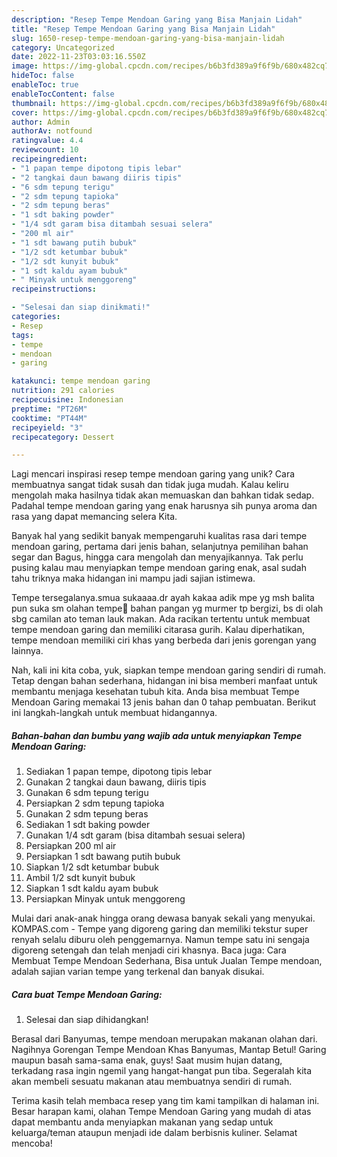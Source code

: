 ```yaml
---
description: "Resep Tempe Mendoan Garing yang Bisa Manjain Lidah"
title: "Resep Tempe Mendoan Garing yang Bisa Manjain Lidah"
slug: 1650-resep-tempe-mendoan-garing-yang-bisa-manjain-lidah
category: Uncategorized
date: 2022-11-23T03:03:16.550Z
image: https://img-global.cpcdn.com/recipes/b6b3fd389a9f6f9b/680x482cq70/tempe-mendoan-garing-foto-resep-utama.jpg
hideToc: false
enableToc: true
enableTocContent: false
thumbnail: https://img-global.cpcdn.com/recipes/b6b3fd389a9f6f9b/680x482cq70/tempe-mendoan-garing-foto-resep-utama.jpg
cover: https://img-global.cpcdn.com/recipes/b6b3fd389a9f6f9b/680x482cq70/tempe-mendoan-garing-foto-resep-utama.jpg
author: Admin
authorAv: notfound
ratingvalue: 4.4
reviewcount: 10
recipeingredient:
- "1 papan tempe dipotong tipis lebar"
- "2 tangkai daun bawang diiris tipis"
- "6 sdm tepung terigu"
- "2 sdm tepung tapioka"
- "2 sdm tepung beras"
- "1 sdt baking powder"
- "1/4 sdt garam bisa ditambah sesuai selera"
- "200 ml air"
- "1 sdt bawang putih bubuk"
- "1/2 sdt ketumbar bubuk"
- "1/2 sdt kunyit bubuk"
- "1 sdt kaldu ayam bubuk"
- " Minyak untuk menggoreng"
recipeinstructions:

- "Selesai dan siap dinikmati!"
categories:
- Resep
tags:
- tempe
- mendoan
- garing

katakunci: tempe mendoan garing 
nutrition: 291 calories
recipecuisine: Indonesian
preptime: "PT26M"
cooktime: "PT44M"
recipeyield: "3"
recipecategory: Dessert

---
```





Lagi mencari inspirasi resep tempe mendoan garing yang unik? Cara membuatnya sangat tidak susah dan tidak juga mudah. Kalau keliru mengolah maka hasilnya tidak akan memuaskan dan bahkan tidak sedap. Padahal tempe mendoan garing yang enak harusnya sih punya aroma dan rasa yang dapat memancing selera Kita.





Banyak hal yang sedikit banyak mempengaruhi kualitas rasa dari tempe mendoan garing, pertama dari jenis bahan, selanjutnya pemilihan bahan segar dan Bagus, hingga cara mengolah dan menyajikannya. Tak perlu pusing kalau mau menyiapkan tempe mendoan garing enak,      asal sudah tahu triknya maka hidangan ini mampu jadi sajian istimewa.














Tempe tersegalanya.smua sukaaaa.dr ayah kakaa adik mpe yg msh balita pun suka sm olahan tempe🤗 bahan pangan yg murmer tp bergizi, bs di olah sbg camilan ato teman lauk makan. Ada racikan tertentu untuk membuat tempe mendoan garing dan memiliki citarasa gurih. Kalau diperhatikan, tempe mendoan memiliki ciri khas yang berbeda dari jenis gorengan yang lainnya.






Nah, kali ini kita coba, yuk, siapkan tempe mendoan garing sendiri di rumah. Tetap dengan bahan sederhana, hidangan ini bisa memberi manfaat untuk membantu menjaga kesehatan tubuh kita. Anda bisa membuat Tempe Mendoan Garing memakai 13 jenis bahan dan 0 tahap pembuatan. Berikut ini langkah-langkah untuk membuat hidangannya.

<!--inarticleads1-->

##### Bahan-bahan dan bumbu yang wajib ada untuk menyiapkan Tempe Mendoan Garing:

1. Sediakan 1 papan tempe, dipotong tipis lebar
1. Gunakan 2 tangkai daun bawang, diiris tipis
1. Gunakan 6 sdm tepung terigu
1. Persiapkan 2 sdm tepung tapioka
1. Gunakan 2 sdm tepung beras
1. Sediakan 1 sdt baking powder
1. Gunakan 1/4 sdt garam (bisa ditambah sesuai selera)
1. Persiapkan 200 ml air
1. Persiapkan 1 sdt bawang putih bubuk
1. Siapkan 1/2 sdt ketumbar bubuk
1. Ambil 1/2 sdt kunyit bubuk
1. Siapkan 1 sdt kaldu ayam bubuk
1. Persiapkan  Minyak untuk menggoreng


Mulai dari anak-anak hingga orang dewasa banyak sekali yang menyukai. KOMPAS.com - Tempe yang digoreng garing dan memiliki tekstur super renyah selalu diburu oleh penggemarnya. Namun tempe satu ini sengaja digoreng setengah dan telah menjadi ciri khasnya. Baca juga: Cara Membuat Tempe Mendoan Sederhana, Bisa untuk Jualan Tempe mendoan, adalah sajian varian tempe yang terkenal dan banyak disukai. 

<!--inarticleads2-->

##### Cara buat Tempe Mendoan Garing:


1. Selesai dan siap dihidangkan!

Berasal dari Banyumas, tempe mendoan merupakan makanan olahan dari. Nagihnya Gorengan Tempe Mendoan Khas Banyumas, Mantap Betul! Garing maupun basah sama-sama enak, guys! Saat musim hujan datang, terkadang rasa ingin ngemil yang hangat-hangat pun tiba. Segeralah kita akan membeli sesuatu makanan atau membuatnya sendiri di rumah. 

Terima kasih telah membaca resep yang tim kami tampilkan di halaman ini. Besar harapan kami, olahan Tempe Mendoan Garing yang mudah di atas dapat membantu anda menyiapkan makanan yang sedap untuk keluarga/teman ataupun menjadi ide dalam berbisnis kuliner. Selamat mencoba!
